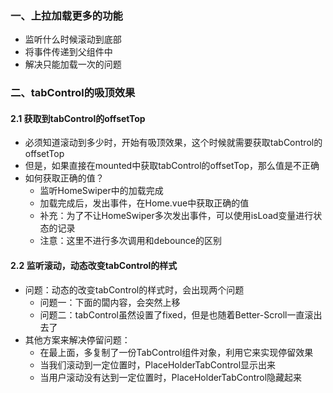 ### 一、上拉加载更多的功能

- 监听什么时候滚动到底部
- 将事件传递到父组件中
- 解决只能加载一次的问题



### 二、tabControl的吸顶效果

#### 2.1 获取到tabControl的offsetTop

- 必须知道滚动到多少时，开始有吸顶效果，这个时候就需要获取tabControl的offsetTop
- 但是，如果直接在mounted中获取tabControl的offsetTop，那么值是不正确
- 如何获取正确的值？
  - 监听HomeSwiper中的加载完成
  - 加载完成后，发出事件，在Home.vue中获取正确的值
  - 补充：为了不让HomeSwiper多次发出事件，可以使用isLoad变量进行状态的记录
  - 注意：这里不进行多次调用和debounce的区别

#### 2.2 监听滚动，动态改变tabControl的样式

- 问题：动态的改变tabControl的样式时，会出现两个问题
  - 问题一：下面的闆内容，会突然上移
  - 问题二：tabControl虽然设置了fixed，但是也随着Better-Scroll一直滚出去了
- 其他方案来解决停留问题：
  - 在最上面，多复制了一份TabControl组件对象，利用它来实现停留效果
  - 当我们滚动到一定位置时，PlaceHolderTabControl显示出来
  - 当用户滚动没有达到一定位置时，PlaceHolderTabControl隐藏起来

